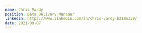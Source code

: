 ```yaml
---
name: Chris Vardy
position: Data Delivery Manager
linkedin: https://www.linkedin.com/in/chris-vardy-b218a339/
date: 2021-09-07
---
```


